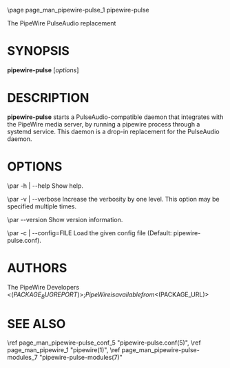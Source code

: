 \page page_man_pipewire-pulse_1 pipewire-pulse

The PipeWire PulseAudio replacement

# SYNOPSIS

**pipewire-pulse** \[*options*\]

# DESCRIPTION

**pipewire-pulse** starts a PulseAudio-compatible daemon that integrates
with the PipeWire media server, by running a pipewire process through a
systemd service. This daemon is a drop-in replacement for the PulseAudio
daemon.

# OPTIONS

\par -h | \--help
Show help.

\par -v | \--verbose
Increase the verbosity by one level. This option may be specified
multiple times.

\par \--version
Show version information.

\par -c | \--config=FILE
Load the given config file (Default: pipewire-pulse.conf).

# AUTHORS

The PipeWire Developers <$(PACKAGE_BUGREPORT)>;
PipeWire is available from <$(PACKAGE_URL)>

# SEE ALSO

\ref page_man_pipewire-pulse_conf_5 "pipewire-pulse.conf(5)",
\ref page_man_pipewire_1 "pipewire(1)",
\ref page_man_pipewire-pulse-modules_7 "pipewire-pulse-modules(7)"
